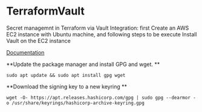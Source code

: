 # TerraformVault

Secret managemnt in Terraform via Vault Integration: first Create an AWS EC2 instance with Ubuntu machine,
and following steps to be execute Install Vault on the EC2 instance

[Documentation ](https://developer.hashicorp.com/vault/tutorials/getting-started/getting-started-install)

**Update the package manager and install GPG and wget.
**
```
sudo apt update && sudo apt install gpg wget
```
**Download the signing key to a new keyring
**
```
wget -O- https://apt.releases.hashicorp.com/gpg | sudo gpg --dearmor -o /usr/share/keyrings/hashicorp-archive-keyring.gpg
```
